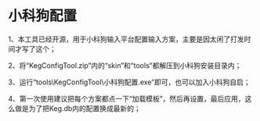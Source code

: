 # 小科狗配置

1、本工具已经开源，用于小科狗输入平台配置输入方案，主要是因太闲了打发时间才写了这个；

2、将“KegConfigTool.zip”内的“skin”和“tools”都解压到小科狗安装目录内；

3、运行“tools\KegConfigTool\小科狗配置.exe”即可，也可以加入小科狗自启；

4、第一次使用建议把每个方案都点一下“加载模板”，然后再设置，最后应用，这么做是为了把Keg.db内的配置换成最新的；
